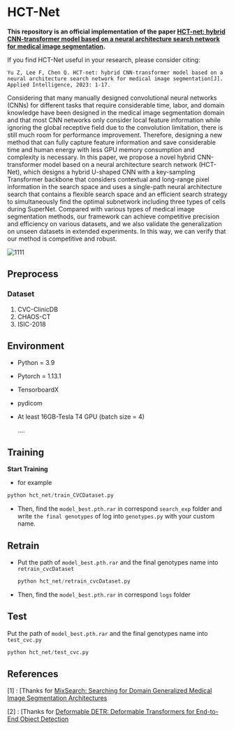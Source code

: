 # HCT-Net

**This repository is an official implementation of the paper  [HCT-net: hybrid CNN-transformer model based on a neural architecture search network for medical image segmentation](https://doi.org/10.1007/s10489-023-04570-z).**

If you find HCT-Net useful in your research, please consider citing:

`Yu Z, Lee F, Chen Q. HCT-net: hybrid CNN-transformer model based on a neural architecture search network for medical image segmentation[J]. Applied Intelligence, 2023: 1-17.`

Considering that many manually designed convolutional neural networks (CNNs) for different tasks that require considerable time, labor, and domain knowledge have been designed in the medical image segmentation domain and that most CNN networks only consider local feature information while ignoring the global receptive field due to the convolution limitation, there is still much room for performance improvement. Therefore, designing a new method that can fully capture feature information and save considerable time and human energy with less GPU memory consumption and complexity is necessary. In this paper, we propose a novel hybrid CNN-transformer model based on a neural architecture search network (HCT-Net), which designs a hybrid U-shaped CNN with a key-sampling Transformer backbone that considers contextual and long-range pixel information in the search space and uses a single-path neural architecture search that contains a flexible search space and an efficient search strategy to simultaneously find the optimal subnetwork including three types of cells during SuperNet. Compared with various types of medical image segmentation methods, our framework can achieve competitive precision and efficiency on various datasets, and we also validate the generalization on unseen datasets in extended experiments. In this way, we can verify that our method is competitive and robust.


![1111](https://user-images.githubusercontent.com/110669569/229040672-0967b0d7-605f-4155-ac81-b1387d688a4f.png)


## Preprocess

### Dataset

1. CVC-ClinicDB 
2. CHAOS-CT
3. ISIC-2018

## Environment

- Python = 3.9

- Pytorch = 1.13.1

- TensorboardX

- pydicom

- At least 16GB-Tesla T4 GPU (batch size = 4)

  ....

## Training

**Start Training**

- for example

```python
python hct_net/train_CVCDataset.py
```

- Then, find the `model_best.pth.rar` in correspond `search_exp` folder and write `the final genotypes` of log into `genotypes.py` with your custom name.

## Retrain

- Put the path of `model_best.pth.rar` and the final genotypes name into `retrain_cvcDataset`

  ```python
  python hct_net/retrain_cvcDataset.py
  ```

- Then, find the `model_best.pth.rar` in correspond `logs` folder

## Test

Put the path of `model_best.pth.rar` and the final genotypes name into `test_cvc.py`

```python
python hct_net/test_cvc.py
```

## References

[1] :  [Thanks for [MixSearch: Searching for Domain Generalized Medical Image Segmentation Architectures](https://github.com/lswzjuer/NAS-WDAN.git)

[2] :  [Thanks for  [Deformable DETR: Deformable Transformers for End-to-End Object Detection](https://github.com/fundamentalvision/Deformable-DETR.git)


